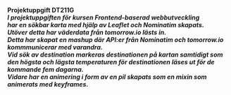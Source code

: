 **Projektuppgift DT211G**<br>
***I projektuppgiften för kursen Frontend-baserad webbutveckling<br>
har en sökbar karta med hjälp av Leaflet och Nominatim skapats.<br>
Utöver detta har väderdata från tomorrow.io lästs in.<br>
Detta har skapat en mashup där API:er från Nominatim och tomorrow.io kommmunicerar med varandra.<br>
Vid sök av destination markeras destinationen på kartan samtidigt som<br>
den högsta och lägsta temperaturen för destinationen läses ut för de kommande fem dagarna.<br>
Vidare har en animering i form av en pil skapats som en mixin som animerats med keyframes.<br>***
